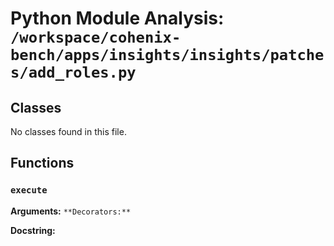 # Python Module Analysis: `/workspace/cohenix-bench/apps/insights/insights/patches/add_roles.py`

## Classes

No classes found in this file.


## Functions

### `execute`
**Arguments:** ``
**Decorators:** ``

**Docstring:**
```

```

